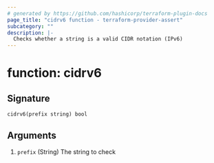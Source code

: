 ```yaml
---
# generated by https://github.com/hashicorp/terraform-plugin-docs
page_title: "cidrv6 function - terraform-provider-assert"
subcategory: ""
description: |-
  Checks whether a string is a valid CIDR notation (IPv6)
---
```


# function: cidrv6





## Signature

<!-- signature generated by tfplugindocs -->
```text
cidrv6(prefix string) bool
```

## Arguments

<!-- arguments generated by tfplugindocs -->
1. `prefix` (String) The string to check

